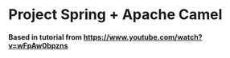 # Project Spring + Apache Camel

#### Based in tutorial from https://www.youtube.com/watch?v=wFpAw0bpzns
